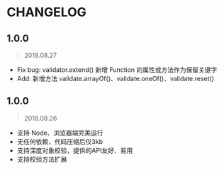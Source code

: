 # CHANGELOG

## 1.0.0

> 2018.08.27

- Fix bug: validator.extend() 新增 Function 的属性或方法作为保留关键字
- Add: 新增方法 validate.arrayOf()、validate.oneOf()、validate.reset()


## 1.0.0
> 2018.08.26
- 支持 Node、浏览器端完美运行
- 无任何依赖，代码压缩后仅3kb
- 支持深度对象校验，提供的API友好、易用
- 支持校验方法扩展
